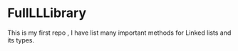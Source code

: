 # FullLLLibrary
This is my first repo , I have list many important methods for Linked lists and its types.
